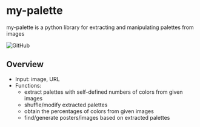 # my-palette
my-palette is a python library for extracting and manipulating palettes from images   
 
![GitHub](https://img.shields.io/github/license/ys3593/my-palette)

## Overview
- Input: image, URL
- Functions:  
  - extract palettes with self-defined numbers of colors from given images
  - shuffle/modify extracted palettes
  - obtain the percentages of colors from given images
  - find/generate posters/images based on extracted palettes   
 
